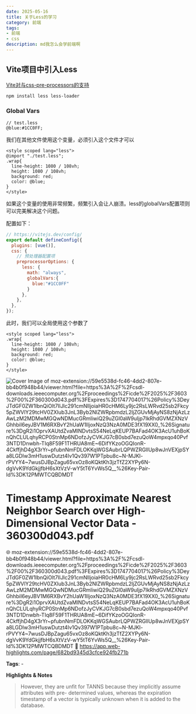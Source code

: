```yaml
---
date: 2025-05-16
title: 关于Less的学习
category: 前端
tags:
- 前端
- css
description: md我怎么会学前端啊
---
```


## Vite项目中引入Less

[Vite对与css-pre-processors的支持](https://vite.dev/guide/features.html#css-pre-processors)

```shell
npm install less less-loader
```

### Global Vars

```less
// test.less
@blue:#1CC0FF;
```

我们在其他文件使用这个变量，必须引入这个文件才可以

```less
<style scoped lang="less">
@import "./test.less";
.wrap{
  line-height: 1080 / 108vh;
  height: 1080 / 108vh;
  background: red;
  color: @blue;
}
</style>
```

如果这个变量的使用非常频繁，频繁引入会让人崩溃。less的globalVars配置项则可以完美解决这个问题。

配置如下：

```javascript
// https://vitejs.dev/config/
export default defineConfig({
  plugins: [vue()],
  css: {
    // 预处理器配置项
    preprocessorOptions: {
      less: {
        math: "always",
        globalVars:{
          blue:"#1CC0FF"
        }
      },
    },
  },
});
```

此时，我们可以全局使用这个参数了

```less
<style scoped lang="less">
.wrap{
  line-height: 1080 / 108vh;
  height: 1080 / 108vh;
  background: red;
  color: @blue;
}
</style>
```

![Cover Image of moz-extension://59e5538d-fc46-4dd2-807e-bb4b0f948b44/viewer.html?file=https%3A%2F%2Fcsdl-downloads.ieeecomputer.org%2Fproceedings%2Ficde%2F2025%2F3603%2F00%2F360300d043.pdf%3FExpires%3D1747704017%26Policy%3DeyJTdGF0ZW1lbnQiOlt7IlJlc291cmNlIjoiaHR0cHM6Ly9jc2RsLWRvd25sb2Fkcy5pZWVlY29tcHV0ZXIub3JnL3Byb2NlZWRpbmdzL2ljZGUvMjAyNS8zNjAzLzAwLzM2MDMwMGQwNDMucGRmIiwiQ29uZGl0aW9uIjp7IkRhdGVMZXNzVGhhbiI6eyJBV1M6RXBvY2hUaW1lIjoxNzQ3NzA0MDE3fX19XX0_%26Signature%3DgR2i1OprvXAUtdZvaMINDvtsS54NeLqKEUP7BAFad4OK3AcU1uhBoKnQhCLULqhyRCP0StnMp6NDofzJyCVKJG7cB0sbd7ezuQoW4mpxqo40Pvf3NTD1Dnwbh-TIq8F59F1THRUA8mE~6DifYKzoOGQIonR-4CkffjhD4gX3rYr~pfubnNmFDLOKKqWGSAubrLQPWZRGllUp8wJnVEXjpSYa8LGDIw3mH1uswDutzt4Iv1Qv397W1PTpbu8c~N-MJKl-rPVYY4~7wusDJBpZagu65vxOz8oKQktKh3jzTfZ2XYPy6N-dgVvK9YdGkjjfbH6sXtVzV-wY5tT6YvWs5Q__%26Key-Pair-Id%3DK12PMWTCQBDMDT](https://web-highlights.com/images/fallback-image.png?auto=format&w=600&fm=auto)

# Timestamp Approximate Nearest Neighbor Search over High-Dimensional Vector Data - 360300d043.pdf

🌐 moz-extension://59e5538d-fc46-4dd2-807e-bb4b0f948b44/viewer.html?file=https%3A%2F%2Fcsdl-downloads.ieeecomputer.org%2Fproceedings%2Ficde%2F2025%2F3603%2F00%2F360300d043.pdf%3FExpires%3D1747704017%26Policy%3DeyJTdGF0ZW1lbnQiOlt7IlJlc291cmNlIjoiaHR0cHM6Ly9jc2RsLWRvd25sb2Fkcy5pZWVlY29tcHV0ZXIub3JnL3Byb2NlZWRpbmdzL2ljZGUvMjAyNS8zNjAzLzAwLzM2MDMwMGQwNDMucGRmIiwiQ29uZGl0aW9uIjp7IkRhdGVMZXNzVGhhbiI6eyJBV1M6RXBvY2hUaW1lIjoxNzQ3NzA0MDE3fX19XX0_%26Signature%3DgR2i1OprvXAUtdZvaMINDvtsS54NeLqKEUP7BAFad4OK3AcU1uhBoKnQhCLULqhyRCP0StnMp6NDofzJyCVKJG7cB0sbd7ezuQoW4mpxqo40Pvf3NTD1Dnwbh-TIq8F59F1THRUA8mE~6DifYKzoOGQIonR-4CkffjhD4gX3rYr~pfubnNmFDLOKKqWGSAubrLQPWZRGllUp8wJnVEXjpSYa8LGDIw3mH1uswDutzt4Iv1Qv397W1PTpbu8c~N-MJKl-rPVYY4~7wusDJBpZagu65vxOz8oKQktKh3jzTfZ2XYPy6N-dgVvK9YdGkjjfbH6sXtVzV-wY5tT6YvWs5Q__%26Key-Pair-Id%3DK12PMWTCQBDMDT
🔗 https://app.web-highlights.com/page/682bd9345d3cfce924fb271b

**Tags**: -

**Highlights & Notes**

> However, they are unfit for
> TANNS because they implicitly assume attributes with pre-
> determined values, whereas the expiration timestamp of a
> vector is typically unknown when it is added to the database.


